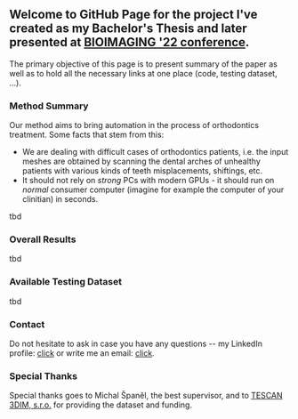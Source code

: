 ## Welcome to GitHub Page for the project I've created as my Bachelor's Thesis and later presented at [BIOIMAGING '22 conference](https://http://www.bioimaging.biostec.org/).

The primary objective of this page is to present summary of the paper as well as to hold all the necessary links at one place (code, testing dataset, ...).

### Method Summary
Our method aims to bring automation in the process of orthodontics treatment. Some facts that stem from this:
  - We are dealing with difficult cases of orthodontics patients, i.e. the input meshes are obtained by scanning the dental arches of unhealthy patients with various kinds of teeth misplacements, shiftings, etc. 
  - It should not rely on *strong* PCs with modern GPUs - it should run on *normal* consumer computer (imagine for example the computer of your clinitian) in seconds.
 
tbd
 
### Overall Results
tbd

### Available Testing Dataset
tbd

### Contact
Do not hesitate to ask in case you have any questions -- my LinkedIn profile: [click](https://www.linkedin.com/in/tibor-kub%C3%ADk-7a4364181/) or write me an email: [click](mailto:xkubik34@stud.fit.vutbr.cz).

### Special Thanks
Special thanks goes to Michal Španěl, the best supervisor, and to [TESCAN 3DIM, s.r.o.](https://www.linkedin.com/company/tescan-3dim/) for providing the dataset and funding.
